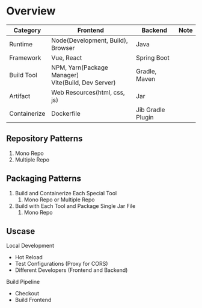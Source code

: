 # Overview

|Category|Frontend|Backend|Note|
|-|-|-|-|
|Runtime|Node(Development, Build), Browser|Java||
|Framework|Vue, React|Spring Boot||
|Build Tool|NPM, Yarn(Package Manager)<br>Vite(Build, Dev Server)|Gradle, Maven||
|Artifact|Web Resources(html, css, js)|Jar||
|Containerize|Dockerfile|Jib Gradle Plugin||

## Repository Patterns

1. Mono Repo
2. Multiple Repo
## Packaging Patterns

1. Build and Containerize Each Special Tool
	1. Mono Repo or Multiple Repo
2. Build with Each Tool and Package Single Jar File
	1. Mono Repo
## Uscase

Local Development
* Hot Reload
* Test Configurations (Proxy for CORS)
* Different Developers (Frontend and Backend)

Build Pipeline
* Checkout
* Build Frontend
